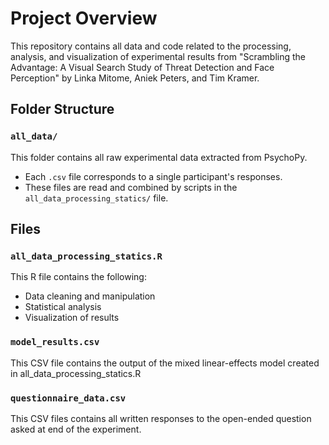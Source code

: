 # Project Overview

This repository contains all data and code related to the processing, analysis, and visualization of experimental results from "Scrambling the Advantage:
A Visual Search Study of Threat Detection and Face Perception" by Linka Mitome, Aniek Peters, and Tim Kramer.

## Folder Structure

### `all_data/`
This folder contains all raw experimental data extracted from PsychoPy.  
- Each `.csv` file corresponds to a single participant's responses.  
- These files are read and combined by scripts in the `all_data_processing_statics/` file.

## Files
### `all_data_processing_statics.R`
This R file contains the following:
- Data cleaning and manipulation  
- Statistical analysis  
- Visualization of results  

### `model_results.csv`
This CSV file contains the output of the mixed linear-effects model created in all_data_processing_statics.R

### `questionnaire_data.csv`
This CSV files contains all written responses to the open-ended question asked at end of the experiment.


